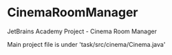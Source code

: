 # CinemaRoomManager

JetBrains Academy Project - Cinema Room Manager

Main project file is under 'task/src/cinema/Cinema.java'

